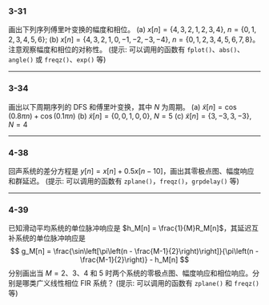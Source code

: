 ### 3-31
画出下列序列傅里叶变换的幅度和相位。
(a) $x[n] = \{4,3,2,1,2,3,4\}$, $n = \{0,1,2,3,4,5,6\}$;
(b) $x[n] = \{4,3,2,1,0,-1,-2,-3,-4\}$, $n = \{0,1,2,3,4,5,6,7,8\}$。
注意观察幅度和相位的对称性。
(提示: 可以调用的函数有 `fplot()`、`abs()`、`angle()` 或 `freqz()`、`exp()` 等)

---


### 3-34
画出以下周期序列的 DFS 和傅里叶变换，其中 $N$ 为周期。
(a) $\tilde{x}[n] = \cos(0.8\pi n) + \cos(0.1\pi n)$
(b) $\tilde{x}[n] = \{0,0,1,0,0\}$, $N=5$
(c) $\tilde{x}[n] = \{3,-3,3,-3\}$, $N=4$

---

### 4-38
回声系统的差分方程是 $y[n] = x[n] + 0.5x[n-10]$，画出其零极点图、幅度响应和群延迟。
(提示: 可以调用的函数有 `zplane()`，`freqz()`，`grpdelay()` 等)

---

### 4-39
已知滑动平均系统的单位脉冲响应是 $h_M[n] = \frac{1}{M}R_M[n]$，其延迟互补系统的单位脉冲响应是
$$
g_M[n] = \frac{\sin\left[\pi\left(n - \frac{M-1}{2}\right)\right]}{\pi\left(n - \frac{M-1}{2}\right)} - h_M[n]
$$
分别画出当 $M=2$、$3$、$4$ 和 $5$ 时两个系统的零极点图、幅度响应和相位响应。分别是哪类广义线性相位 FIR 系统？
(提示: 可以调用的函数有 `zplane()` 和 `freqz()` 等)